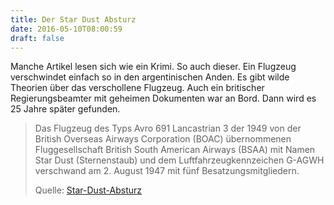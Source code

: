 ```yaml
---
title: Der Star Dust Absturz
date: 2016-05-10T08:00:59
draft: false
---
```


Manche Artikel lesen sich wie ein Krimi. So auch dieser. Ein Flugzeug
verschwindet einfach so in den argentinischen Anden. Es gibt wilde Theorien
über das verschollene Flugzeug. Auch ein britischer Regierungsbeamter mit
geheimen Dokumenten war an Bord. Dann wird es 25 Jahre später gefunden.

> Das Flugzeug des Typs Avro 691 Lancastrian 3 der 1949 von der British
> Overseas Airways Corporation (BOAC) übernommenen Fluggesellschaft British
> South American Airways (BSAA) mit Namen Star Dust (Sternenstaub) und dem
> Luftfahrzeugkennzeichen G-AGWH verschwand am  2. August 1947 mit fünf
> Besatzungsmitgliedern.
>
> Quelle: [Star-Dust-Absturz](https://de.wikipedia.org/wiki/Star-Dust-Absturz)